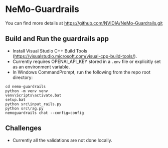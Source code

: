 # NeMo-Guardrails
You can find more details at https://github.com/NVIDIA/NeMo-Guardrails.git

## Build and Run the guardrails app
- Install Visual Studio C++ Build Tools (https://visualstudio.microsoft.com/visual-cpp-build-tools/).
- Currently requires OPENAI_API_KEY stored in a `.env` file or explicitly set as an environment variable.
- In Windows CommandPrompt, run the following from the repo root directory:
```
cd nemo-guardrails
python -m venv venv
venv\Scripts\activate.bat
setup.bat
python src\input_rails.py
python src\rag.py
nemoguardrails chat --config=config
```

## Challenges
- Currently all the validations are not done locally.